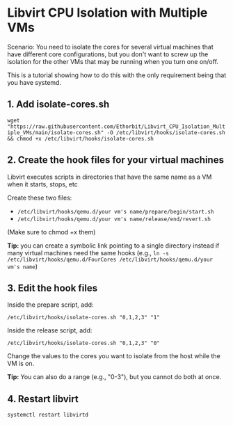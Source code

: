 # Libvirt CPU Isolation with Multiple VMs
Scenario: You need to isolate the cores for several virtual machines that have different core configurations, but you don't want to screw up the isolation for the other VMs that may be running when you turn one on/off.

This is a tutorial showing how to do this with the only requirement being that you have systemd.

## 1. Add isolate-cores.sh
`wget "https://raw.githubusercontent.com/Ethorbit/Libvirt_CPU_Isolation_Multiple_VMs/main/isolate-cores.sh" -O /etc/libvirt/hooks/isolate-cores.sh && chmod +x /etc/libvirt/hooks/isolate-cores.sh`

## 2. Create the hook files for your virtual machines
Libvirt executes scripts in directories that have the same name as a VM when it starts, stops, etc

Create these two files:
* `/etc/libvirt/hooks/qemu.d/your vm's name/prepare/begin/start.sh`
* `/etc/libvirt/hooks/qemu.d/your vm's name/release/end/revert.sh`

(Make sure to chmod +x them)

**Tip:** you can create a symbolic link pointing to a single directory instead if many virtual machines need the same hooks (e.g.,
`ln -s /etc/libvirt/hooks/qemu.d/FourCores /etc/libvirt/hooks/qemu.d/your vm's name`)

## 3. Edit the hook files
Inside the prepare script, add:
```
/etc/libvirt/hooks/isolate-cores.sh "0,1,2,3" "1"
```

Inside the release script, add:
```
/etc/libvirt/hooks/isolate-cores.sh "0,1,2,3" "0"
```
Change the values to the cores you want to isolate from the host while the VM is on. 

**Tip:** You can also do a range (e.g., "0-3"), but you cannot do both at once.

## 4. Restart libvirt
`systemctl restart libvirtd`
